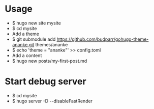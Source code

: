 Usage
=====
* $ hugo new site mysite
* $ cd mysite
* Add a theme
* $ git submodule add https://github.com/budparr/gohugo-theme-ananke.git themes/ananke
* $ echo 'theme = "ananke"' >> config.toml
* Add a content
* $ hugo new posts/my-first-post.md

Start debug server
=====
* $ cd mysite
* $ hugo server -D --disableFastRender
